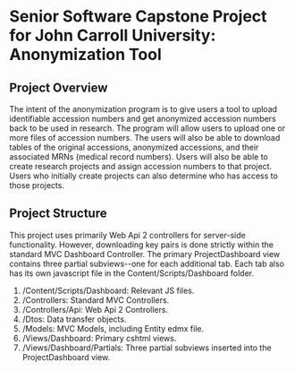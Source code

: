 # Senior Software Capstone Project for John Carroll University: Anonymization Tool
## Project Overview
The intent of the anonymization program is to give users a tool to upload identifiable accession numbers and get anonymized accession numbers back to be used in research. The program will allow users to upload one or more files of accession numbers. The users will also be able to download tables of the original accessions, anonymized accessions, and their associated MRNs (medical record numbers). Users will also be able to create research projects and assign accession numbers to that project. Users who initially create projects can also determine who has access to those projects.
## Project Structure
This project uses primarily Web Api 2 controllers for server-side functionality. However, downloading key pairs is done strictly within the standard MVC Dashboard Controller.
The primary ProjectDashboard view contains three partial subviews--one for each additional tab. Each tab also has its own javascript file in the Content/Scripts/Dashboard folder.

1. /Content/Scripts/Dashboard: Relevant JS files. 
2. /Controllers: Standard MVC Controllers.
3. /Controllers/Api: Web Api 2 Controllers.
4. /Dtos: Data transfer objects.
5. /Models: MVC Models, including Entity edmx file.
6. /Views/Dashboard: Primary cshtml views.
7. /Views/Dashboard/Partials: Three partial subviews inserted into the ProjectDashboard view.
